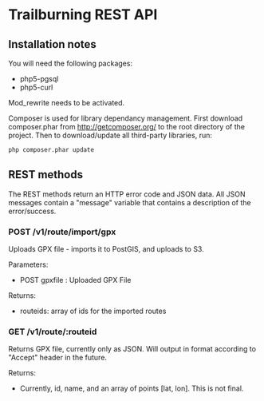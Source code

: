 # Trailburning REST API

## Installation notes

You will need the following packages:
+ php5-pgsql
+ php5-curl


Mod_rewrite needs to be activated.

Composer is used for library dependancy management. 
First download composer.phar from http://getcomposer.org/ to the root directory of the project. Then to download/update all third-party libraries, run:

```bash
php composer.phar update
```

## REST methods

The REST methods return an HTTP error code and JSON data. All JSON messages contain a "message" variable that contains a description of the error/success.

### POST /v1/route/import/gpx

Uploads GPX file - imports it to PostGIS, and uploads to S3.

Parameters:
+ POST gpxfile  : Uploaded GPX File

Returns:
+ routeids: array of ids for the imported routes

### GET /v1/route/:routeid

Returns GPX file, currently only as JSON. Will output in format according to "Accept" header in the future.

Returns:
+ Currently, id, name, and an array of points [lat, lon]. This is not final.
